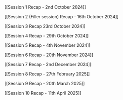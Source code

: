 [[Session 1 Recap - 2nd October 2024]]

[[Session 2 (Filler session) Recap - 16th October 2024]]

[[Session 3 Recap 23rd October 2024]]

[[Session 4 Recap - 29th October 2024]]

[[Session 5 Recap - 4th November 2024]]

[[Session 6 Recap - 20th November 2024]]

[[Session 7 Recap - 2nd December 2024]]

[[Session 8 Recap - 27th February 2025]]

[[Session 9 Recap - 20th March 2025]]

[[Session 10 Recap - 11th April 2025]]